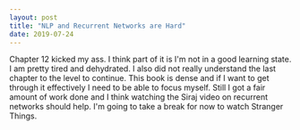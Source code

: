 ```yaml
---
layout: post
title: "NLP and Recurrent Networks are Hard"
date: 2019-07-24
---
```


Chapter 12 kicked my ass. I think part of it is I'm not in a good learning state. I am pretty tired and dehydrated. I also did not really understand the last chapter to the level to continue. This book is dense and if I want to get through it effectively I need to be able to focus myself. Still I got a fair amount of work done and I think watching the Siraj video on recurrent networks should help. I'm going to take a break for now to watch Stranger Things.